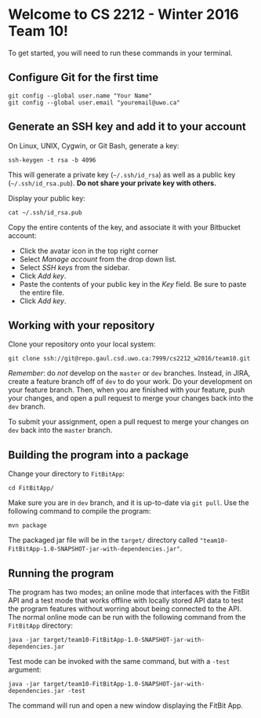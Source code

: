 # Welcome to CS 2212 - Winter 2016 Team 10! 

To get started, you will need to run these commands in your terminal.

## Configure Git for the first time

```
git config --global user.name "Your Name"
git config --global user.email "youremail@uwo.ca"
```


## Generate an SSH key and add it to your account

On Linux, UNIX, Cygwin, or Git Bash, generate a key:

```
ssh-keygen -t rsa -b 4096
```

This will generate a private key (`~/.ssh/id_rsa`) as well as a public key (`~/.ssh/id_rsa.pub`).
**Do not share your private key with others.**

Display your public key:

```
cat ~/.ssh/id_rsa.pub
```

Copy the entire contents of the key, and associate it with your Bitbucket account:

* Click the avatar icon in the top right corner
* Select *Manage account* from the drop down list.
* Select *SSH keys* from the sidebar.
* Click *Add key*.
* Paste the contents of your public key in the *Key* field.  Be sure to paste the entire file.
* Click *Add key*.

## Working with your repository

Clone your repository onto your local system:

```
git clone ssh://git@repo.gaul.csd.uwo.ca:7999/cs2212_w2016/team10.git
```

*Remember*: do *not* develop on the `master` or `dev` branches.  Instead, in
JIRA, create a feature branch off of `dev` to do your work.  Do your
development on your feature branch.  Then, when you are finished with your
feature, push your changes, and open a pull request to merge your changes back
into the `dev` branch.

To submit your assignment, open a pull request to merge your changes on `dev`
back into the `master` branch.

## Building the program into a package

Change your directory to `FitBitApp`: 
```
cd FitBitApp/
```
Make sure you are in `dev` branch, and it is up-to-date via `git pull`. Use the following command to compile the program: 

```
mvn package
```

The packaged jar file will be in the `target/` directory called `"team10-FitBitApp-1.0-SNAPSHOT-jar-with-dependencies.jar"`.

## Running the program

The program has two modes; an online mode that interfaces with the FitBit API and a test mode that works offline with locally stored API data to test the program features without worring about being connected to the API. The normal online mode can be run with the following command from the `FitBitApp` directory: 

```
java -jar target/team10-FitBitApp-1.0-SNAPSHOT-jar-with-dependencies.jar
```

Test mode can be invoked with the same command, but with a `-test` argument: 

```
java -jar target/team10-FitBitApp-1.0-SNAPSHOT-jar-with-dependencies.jar -test
```
The command will run and open a new window displaying the FitBit App. 
